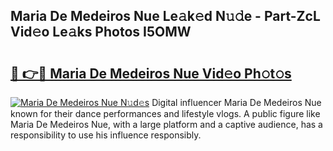 ## Maria De Medeiros Nue Le𝚊k𝚎d N𝚞𝚍e - Part-ZcL Vid𝚎o Le𝚊ks Photos I5OMW

# <h2><a href="http://fb42dr7.evod.top/?m=Maria+De+Medeiros+Nue">🔗 👉🔴 Maria De Medeiros Nue Vid𝚎o Ph𝚘t𝚘s</a></h2>

[![Maria De Medeiros Nue N𝚞d𝚎s](https://i.imgur.com/8V9OHl7.gif)](http://fb42dr7.evod.top/?m=Maria+De+Medeiros+Nue)
Digital influencer Maria De Medeiros Nue known for their dance performances and lifestyle vlogs. A public figure like Maria De Medeiros Nue, with a large platform and a captive audience, has a responsibility to use his influence responsibly. 
